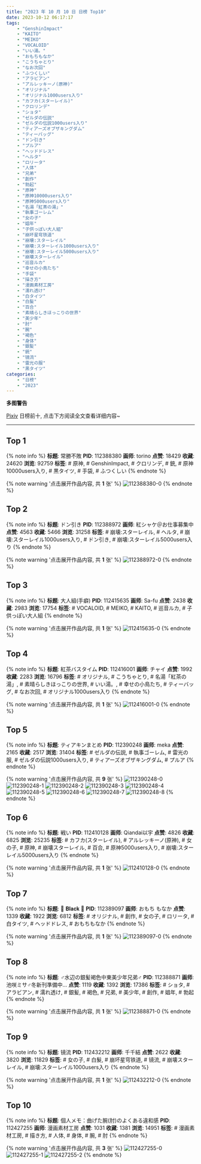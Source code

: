 ```yaml
---
title: "2023 年 10 月 10 日 日榜 Top10"
date: 2023-10-12 06:17:17
tags:
    - "GenshinImpact"
    - "KAITO"
    - "MEIKO"
    - "VOCALOID"
    - "いい湯。"
    - "おもちもなか"
    - "こうちゃとり"
    - "なお次回"
    - "ふつくしい"
    - "アラビアン"
    - "アルレッキーノ(原神)"
    - "オリジナル"
    - "オリジナル1000users入り"
    - "カフカ(スターレイル)"
    - "クロリンデ"
    - "ショタ"
    - "ゼルダの伝説"
    - "ゼルダの伝説1000users入り"
    - "ティアーズオブザキングダム"
    - "ティーバッグ"
    - "ドン引き"
    - "プルア"
    - "ヘッドドレス"
    - "ヘルタ"
    - "ロリータ"
    - "人体"
    - "兄弟"
    - "創作"
    - "勃起"
    - "原神"
    - "原神10000users入り"
    - "原神5000users入り"
    - "名湯「紅茶の湯」"
    - "執事ゴーレム"
    - "女の子"
    - "娼年"
    - "子供っぽい大人組"
    - "崩坏星穹铁道"
    - "崩壊:スターレイル"
    - "崩壊:スターレイル1000users入り"
    - "崩壊:スターレイル5000users入り"
    - "崩壊スターレイル"
    - "巡音ルカ"
    - "幸せの小鳥たち"
    - "手袋"
    - "描き方"
    - "漫画素材工房"
    - "濡れ透け"
    - "白タイツ"
    - "白髮"
    - "百合"
    - "素晴らしきほっこりの世界"
    - "美少年"
    - "肘"
    - "腕"
    - "褐色"
    - "身体"
    - "銀髪"
    - "銃"
    - "镜流"
    - "雷光の服"
    - "黒タイツ"
categories:
    - "日榜"
    - "2023"
---
```


<i class="fa fa-triangle-exclamation"></i>**多图警告**<i class="fa fa-triangle-exclamation"></i>

[Pixiv](https://www.pixiv.net/) 日榜前十, 点击下方阅读全文查看详细内容~

<!-- more -->

---

## Top 1

{% note info %}
**标题**: 常勝不敗
**PID**: 112388380 **画师**: torino
**点赞**: 18429 **收藏**: 24620 **浏览**: 92759
**标签**: # 原神, # GenshinImpact, # クロリンデ, # 銃, # 原神10000users入り, # 黒タイツ, # 手袋, # ふつくしい
{% endnote %}

{% note warning '点击展开作品内容, 共 **1** 张' %}
![112388380-0](https://i.pixiv.re/img-original/img/2023/10/09/00/00/13/112388380_p0.jpg)
{% endnote %}

## Top 2

{% note info %}
**标题**: ドン引き
**PID**: 112388972 **画师**: 紅シャケ＠お仕事募集中
**点赞**: 4563 **收藏**: 5466 **浏览**: 31258
**标签**: # 崩壊:スターレイル, # ヘルタ, # 崩壊:スターレイル1000users入り, # ドン引き, # 崩壊:スターレイル5000users入り
{% endnote %}

{% note warning '点击展开作品内容, 共 **1** 张' %}
![112388972-0](https://i.pixiv.re/img-original/img/2023/10/09/00/08/32/112388972_p0.jpg)
{% endnote %}

## Top 3

{% note info %}
**标题**: 大人組(手癖)
**PID**: 112415635 **画师**: Sa-fu
**点赞**: 2438 **收藏**: 2983 **浏览**: 17754
**标签**: # VOCALOID, # MEIKO, # KAITO, # 巡音ルカ, # 子供っぽい大人組
{% endnote %}

{% note warning '点击展开作品内容, 共 **1** 张' %}
![112415635-0](https://i.pixiv.re/img-original/img/2023/10/09/21/54/05/112415635_p0.jpg)
{% endnote %}

## Top 4

{% note info %}
**标题**: 紅茶バスタイム
**PID**: 112416001 **画师**: チャイ
**点赞**: 1992 **收藏**: 2283 **浏览**: 16796
**标签**: # オリジナル, # こうちゃとり, # 名湯「紅茶の湯」, # 素晴らしきほっこりの世界, # いい湯。, # 幸せの小鳥たち, # ティーバッグ, # なお次回, # オリジナル1000users入り
{% endnote %}

{% note warning '点击展开作品内容, 共 **1** 张' %}
![112416001-0](https://i.pixiv.re/img-original/img/2023/10/09/22/03/28/112416001_p0.png)
{% endnote %}

## Top 5

{% note info %}
**标题**: ティアキンまとめ
**PID**: 112390248 **画师**: meka
**点赞**: 2165 **收藏**: 2517 **浏览**: 31404
**标签**: # ゼルダの伝説, # 執事ゴーレム, # 雷光の服, # ゼルダの伝説1000users入り, # ティアーズオブザキングダム, # プルア
{% endnote %}

{% note warning '点击展开作品内容, 共 **9** 张' %}
![112390248-0](https://i.pixiv.re/img-original/img/2023/10/09/00/50/50/112390248_p0.png)
![112390248-1](https://i.pixiv.re/img-original/img/2023/10/09/00/50/50/112390248_p1.png)
![112390248-2](https://i.pixiv.re/img-original/img/2023/10/09/00/50/50/112390248_p2.png)
![112390248-3](https://i.pixiv.re/img-original/img/2023/10/09/00/50/50/112390248_p3.png)
![112390248-4](https://i.pixiv.re/img-original/img/2023/10/09/00/50/50/112390248_p4.png)
![112390248-5](https://i.pixiv.re/img-original/img/2023/10/09/00/50/50/112390248_p5.png)
![112390248-6](https://i.pixiv.re/img-original/img/2023/10/09/00/50/50/112390248_p6.png)
![112390248-7](https://i.pixiv.re/img-original/img/2023/10/09/00/50/50/112390248_p7.png)
![112390248-8](https://i.pixiv.re/img-original/img/2023/10/09/00/50/50/112390248_p8.png)
{% endnote %}

## Top 6

{% note info %}
**标题**: 戦い
**PID**: 112410128 **画师**: Qiandai以宇
**点赞**: 4826 **收藏**: 6825 **浏览**: 25235
**标签**: # カフカ(スターレイル), # アルレッキーノ(原神), # 女の子, # 原神, # 崩壊スターレイル, # 百合, # 原神5000users入り, # 崩壊:スターレイル5000users入り
{% endnote %}

{% note warning '点击展开作品内容, 共 **1** 张' %}
![112410128-0](https://i.pixiv.re/img-original/img/2023/10/09/19/00/29/112410128_p0.png)
{% endnote %}

## Top 7

{% note info %}
**标题**: 🖤 𝐁𝐥𝐚𝐜𝐤 🖤
**PID**: 112389097 **画师**: おもち もなか
**点赞**: 1339 **收藏**: 1922 **浏览**: 6812
**标签**: # オリジナル, # 創作, # 女の子, # ロリータ, # 白タイツ, # ヘッドドレス, # おもちもなか
{% endnote %}

{% note warning '点击展开作品内容, 共 **1** 张' %}
![112389097-0](https://i.pixiv.re/img-original/img/2023/10/09/00/11/22/112389097_p0.jpg)
{% endnote %}

## Top 8

{% note info %}
**标题**: ♂水辺の銀髪褐色中東美少年兄弟♂
**PID**: 112388871 **画师**: 池咲ミサ♂冬新刊準備中…
**点赞**: 1119 **收藏**: 1392 **浏览**: 17386
**标签**: # ショタ, # アラビアン, # 濡れ透け, # 銀髪, # 褐色, # 兄弟, # 美少年, # 創作, # 娼年, # 勃起
{% endnote %}

{% note warning '点击展开作品内容, 共 **1** 张' %}
![112388871-0](https://i.pixiv.re/img-original/img/2023/10/09/00/05/50/112388871_p0.png)
{% endnote %}

## Top 9

{% note info %}
**标题**: 镜流
**PID**: 112432212 **画师**: 千千結
**点赞**: 2622 **收藏**: 3820 **浏览**: 11829
**标签**: # 女の子, # 白髮, # 崩坏星穹铁道, # 镜流, # 崩壊スターレイル, # 崩壊:スターレイル1000users入り
{% endnote %}

{% note warning '点击展开作品内容, 共 **1** 张' %}
![112432212-0](https://i.pixiv.re/img-original/img/2023/10/10/13/19/38/112432212_p0.jpg)
{% endnote %}

## Top 10

{% note info %}
**标题**: 個人メモ：曲げた腕(肘)のよくある違和感
**PID**: 112427255 **画师**: 漫画素材工房
**点赞**: 1031 **收藏**: 1381 **浏览**: 14951
**标签**: # 漫画素材工房, # 描き方, # 人体, # 身体, # 腕, # 肘
{% endnote %}

{% note warning '点击展开作品内容, 共 **3** 张' %}
![112427255-0](https://i.pixiv.re/img-original/img/2023/10/10/07/00/04/112427255_p0.jpg)
![112427255-1](https://i.pixiv.re/img-original/img/2023/10/10/07/00/04/112427255_p1.jpg)
![112427255-2](https://i.pixiv.re/img-original/img/2023/10/10/07/00/04/112427255_p2.jpg)
{% endnote %}
